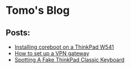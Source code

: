 # Tomo's Blog

## Posts:

* [Installing coreboot on a ThinkPad W541](./posts/coreboot-w541/README.md)
* [How to set up a VPN gateway](./posts/vpn-gateway/README.md)
* [Spotting A Fake ThinkPad Classic Keyboard](./posts/fake-keyboards/README.md)
